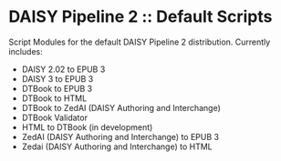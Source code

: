 DAISY Pipeline 2 :: Default Scripts
===================================

Script Modules for the default DAISY Pipeline 2 distribution. Currently includes:

- DAISY 2.02 to EPUB 3
- DAISY 3 to EPUB 3
- DTBook to EPUB 3
- DTBook to HTML
- DTBook to ZedAI (DAISY Authoring and Interchange)
- DTBook Validator
- HTML to DTBook (in development)
- ZedAI (DAISY Authoring and Interchange) to EPUB 3
- Zedai (DAISY Authoring and Interchange) to HTML
